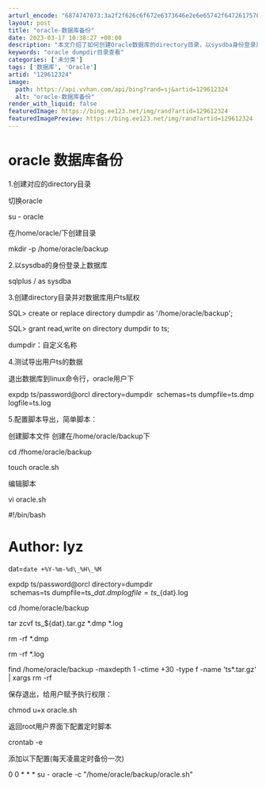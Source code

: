 ```yaml
---
arturl_encode: "6874747073:3a2f2f626c6f672e6373646e2e6e65742f647261757075732f:61727469636c652f64657461696c732f313239363132333234"
layout: post
title: "oracle-数据库备份"
date: 2023-03-17 10:38:27 +08:00
description: "本文介绍了如何创建Oracle数据库的directory目录，以sysdba身份登录并授权，然后导出"
keywords: "oracle dumpdir目录查看"
categories: ['未分类']
tags: ['数据库', 'Oracle']
artid: "129612324"
image:
  path: https://api.vvhan.com/api/bing?rand=sj&artid=129612324
  alt: "oracle-数据库备份"
render_with_liquid: false
featuredImage: https://bing.ee123.net/img/rand?artid=129612324
featuredImagePreview: https://bing.ee123.net/img/rand?artid=129612324
---
```


# oracle 数据库备份

1.创建对应的directory目录

切换oracle
  

su - oracle

在/home/oracle/下创建目录
  

mkdir -p /home/oracle/backup

2.以sysdba的身份登录上数据库
  

sqlplus / as sysdba

3.创建directory目录并对数据库用户ts赋权
  
SQL>
create or replace directory dumpdir as '/home/oracle/backup';
  
SQL>
grant read,write on directory dumpdir to ts;

dumpdir：自定义名称

4.测试导出用户ts的数据
  
退出数据库到linux命令行，oracle用户下
  

expdp ts/password@orcl directory=dumpdir  schemas=ts dumpfile=ts.dmp logfile=ts.log

5.配置脚本导出，简单脚本：
  
创建脚本文件 创建在/home/oracle/backup下

cd /fhome/oracle/backup
  
touch oracle.sh

编辑脚本
  

vi oracle.sh

#!/bin/bash
  
# Author: lyz

dat=`date +%Y-%m-%d\_%H\_%M`
  
expdp ts/password@orcl directory=dumpdir  schemas=ts dumpfile=ts\_${dat}.dmp logfile=ts\_${dat}.log
  
cd /home/oracle/backup
  
tar zcvf ts\_${dat}.tar.gz \*.dmp \*.log
  
rm -rf \*.dmp
  
rm -rf \*.log
  
find /home/oracle/backup -maxdepth 1 -ctime +30 -type f -name 'ts\*.tar.gz' | xargs rm -rf

保存退出，给用户赋予执行权限：
  

chmod u+x oracle.sh

返回root用户界面下配置定时​​​脚本
  

crontab -e

添加以下配置(每天凌晨定时备份一次)
  

0 0 \* \* \* su - oracle -c "/home/oracle/backup/oracle.sh"